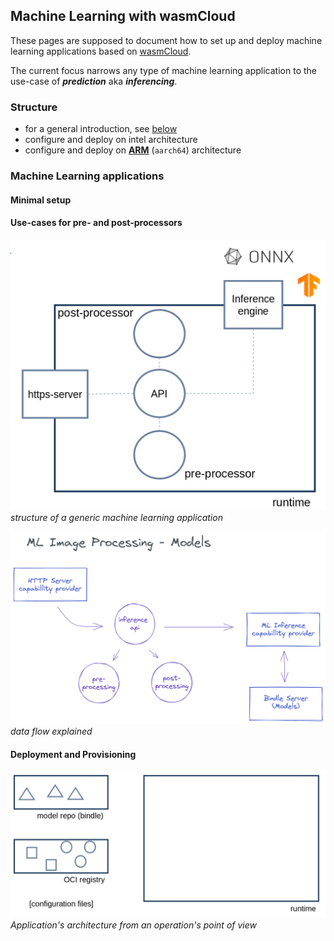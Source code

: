 ## Machine Learning with wasmCloud

These pages are supposed to document how to set up and deploy machine learning applications based on [wasmCloud](https://wasmcloud.dev/). 

The current focus narrows any type of machine learning application to the use-case of __*prediction*__ aka __*inferencing*__.

### Structure

* for a general introduction, see [below](#machine-learning-applications)
* configure and deploy on intel architecture
* configure and deploy on [__ARM__](./arm_architecture.html) (`aarch64`) architecture

### Machine Learning applications

#### Minimal setup

#### Use-cases for pre- and post-processors

![generic application](images/application.png)
*structure of a generic machine learning application*

![generic application](images/application-excalidraw-wo-background.png)
*data flow explained*

#### Deployment and Provisioning

![generic application](images/repo-registry-runtime.png)
*Application's architecture from an operation's point of view*
